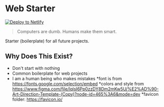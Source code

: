 # Web Starter

[![Deploy to Netlify](https://www.netlify.com/img/deploy/button.svg)](https://app.netlify.com/start/deploy?repository=https://github.com/ewuweblab/web-starter)


> Computers are dumb. Humans make them smart.

Starter (boilerplate) for all future projects.

## Why Does This Exist?
* Don't start with nothing
* Common boilerplate for web projects
* I am a human being who makes mistakes
*font is from https://fonts.google.com/selection/embed
*colors and style from https://www.figma.com/file/lqlsI6Pp0zzDY8Dm2mKw5U/%E2%AD%90-Art-Direction-Template-(Copy)?node-id=465%3A6&mode=dev
*favicon folder: https://favicon.io/
